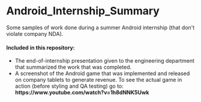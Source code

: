 # Android_Internship_Summary
Some samples of work done during a summer Android internship (that don't violate company NDA).
<h4>Included in this repository:</h4>
<ul>
<li>
The end-of-internship presentation given to the engineering department that summarized the work that was completed.
</li>
<li>
A screenshot of the Android game that was implemented and released on company tablets to generate revenue. To see the actual game in action (before styling and QA testing) go to: <strong>https://www.youtube.com/watch?v=1h8dNNK5Uwk</strong>
</li>
</ul>

